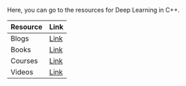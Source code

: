 
Here, you can go to the resources for Deep Learning in C++.

<table>
    <thead>
      <tr>
        <th>Resource</th>
        <th>Link</th>
      </tr>
    </thead>
    <tbody>
        <tr>
            <td>Blogs</td>
            <td><a href="https://github.com/ayushsahu1999/deep-learning-resources/blob/main/Artificial%20Neural%20Networks/C%2B%2B/Blogs/README.md">Link</a></td>
        </tr>
        <tr>
            <td>Books</td>
            <td><a href="https://github.com/ayushsahu1999/deep-learning-resources/blob/main/Artificial%20Neural%20Networks/C%2B%2B/Books/README.md">Link</a></td>
        </tr>
        <tr>
            <td>Courses</td>
            <td><a href="https://github.com/ayushsahu1999/deep-learning-resources/blob/main/Artificial%20Neural%20Networks/C%2B%2B/Courses/README.md">Link</a></td>
        </tr>
        <tr>
            <td>Videos</td>
            <td><a href="https://github.com/ayushsahu1999/deep-learning-resources/blob/main/Artificial%20Neural%20Networks/C%2B%2B/Videos/README.md">Link</a></td>
        </tr>
    </tbody>
  </table>
